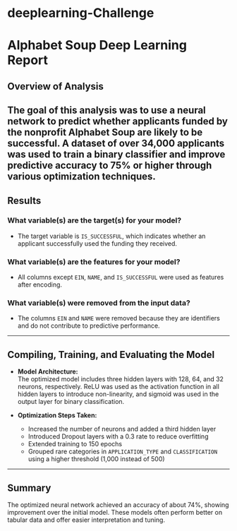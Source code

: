 # deeplearning-Challenge

# Alphabet Soup Deep Learning Report

## Overview of Analysis
The goal of this analysis was to use a neural network to predict whether applicants funded by the nonprofit Alphabet Soup are likely to be successful. A dataset of over 34,000 applicants was used to train a binary classifier and improve predictive accuracy to 75% or higher through various optimization techniques.
-- 

## Results

###  What variable(s) are the target(s) for your model?
- The target variable is `IS_SUCCESSFUL`, which indicates whether an applicant successfully used the funding they received.

###  What variable(s) are the features for your model?
- All columns except `EIN`, `NAME`, and `IS_SUCCESSFUL` were used as features after encoding.

###  What variable(s) were removed from the input data?
- The columns `EIN` and `NAME` were removed because they are identifiers and do not contribute to predictive performance.

---

## Compiling, Training, and Evaluating the Model

- **Model Architecture:**  
  The optimized model includes three hidden layers with 128, 64, and 32 neurons, respectively. ReLU was used as the activation function in all hidden layers to introduce non-linearity, and sigmoid was used in the output layer for binary classification.

- **Optimization Steps Taken:**
  - Increased the number of neurons and added a third hidden layer
  - Introduced Dropout layers with a 0.3 rate to reduce overfitting
  - Extended training to 150 epochs
  - Grouped rare categories in `APPLICATION_TYPE` and `CLASSIFICATION` using a higher threshold (1,000 instead of 500)

---

## Summary
The optimized neural network achieved an accuracy of about 74%, showing improvement over the initial model. These models often perform better on tabular data and offer easier interpretation and tuning.

